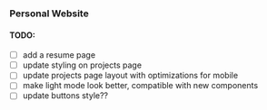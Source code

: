 ### Personal Website

#### TODO:
- [ ] add a resume page
- [ ] update styling on projects page
- [ ] update projects page layout with optimizations for mobile
- [ ] make light mode look better, compatible with new components
- [ ] update buttons style??
